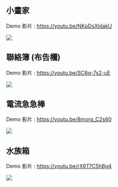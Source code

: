 ## 小畫家

Demo 影片 : https://youtu.be/NKpDsXldakU

![](https://i.imgur.com/Xku2mcU.jpg)

## 聯絡簿 (布告欄)

Demo 影片 : https://youtu.be/SC6q-7s2-uE

![](https://i.imgur.com/SldoBJV.jpg)

## 電流急急棒

Demo 影片 : https://youtu.be/8morg_C2s60

![](https://i.imgur.com/z7jlnM2.jpg)

## 水族箱

Demo 影片 : https://youtu.be/rX8T7C5hBg4

![](https://i.imgur.com/3f9Y7go.jpg)